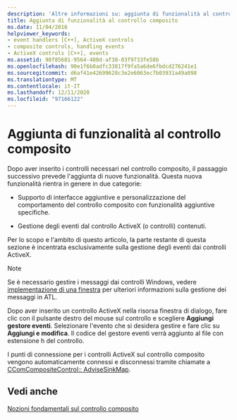 ```yaml
---
description: 'Altre informazioni su: aggiunta di funzionalità al controllo composito'
title: Aggiunta di funzionalità al controllo composito
ms.date: 11/04/2016
helpviewer_keywords:
- event handlers [C++], ActiveX controls
- composite controls, handling events
- ActiveX controls [C++], events
ms.assetid: 98f85681-9564-480d-af38-03f9733fe58b
ms.openlocfilehash: 90e1f6b0adfc33817f9fa5a6de6fbdcd276241e1
ms.sourcegitcommit: d6af41e42699628c3e2e6063ec7b03931a49a098
ms.translationtype: MT
ms.contentlocale: it-IT
ms.lasthandoff: 12/11/2020
ms.locfileid: "97166122"
---
```

# <a name="adding-functionality-to-the-composite-control"></a>Aggiunta di funzionalità al controllo composito

Dopo aver inserito i controlli necessari nel controllo composito, il passaggio successivo prevede l'aggiunta di nuove funzionalità. Questa nuova funzionalità rientra in genere in due categorie:

- Supporto di interfacce aggiuntive e personalizzazione del comportamento del controllo composito con funzionalità aggiuntive specifiche.

- Gestione degli eventi dal controllo ActiveX (o controlli) contenuti.

Per lo scopo e l'ambito di questo articolo, la parte restante di questa sezione è incentrata esclusivamente sulla gestione degli eventi dai controlli ActiveX.

> [!NOTE]
> Se è necessario gestire i messaggi dai controlli Windows, vedere [implementazione di una finestra](../atl/implementing-a-window.md) per ulteriori informazioni sulla gestione dei messaggi in ATL.

Dopo aver inserito un controllo ActiveX nella risorsa finestra di dialogo, fare clic con il pulsante destro del mouse sul controllo e scegliere **Aggiungi gestore eventi**. Selezionare l'evento che si desidera gestire e fare clic su **Aggiungi e modifica**. Il codice del gestore eventi verrà aggiunto al file con estensione h del controllo.

I punti di connessione per i controlli ActiveX sul controllo composito vengono automaticamente connessi e disconnessi tramite chiamate a [CComCompositeControl:: AdviseSinkMap](../atl/reference/ccomcompositecontrol-class.md#advisesinkmap).

## <a name="see-also"></a>Vedi anche

[Nozioni fondamentali sul controllo composito](../atl/atl-composite-control-fundamentals.md)

